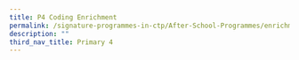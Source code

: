 ```yaml
---
title: P4 Coding Enrichment
permalink: /signature-programmes-in-ctp/After-School-Programmes/enrichment/p4/p4-coding-enrichment/
description: ""
third_nav_title: Primary 4
---
```

